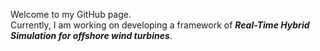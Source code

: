 Welcome to my GitHub page.  
Currently, I am working on developing a framework of ***Real-Time Hybrid Simulation for offshore wind turbines***.
